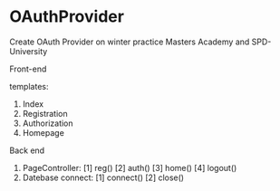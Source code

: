 # OAuthProvider
Create OAuth Provider on winter practice Masters Academy and SPD-University

Front-end

templates:
  1) Index
  2) Registration
  3) Authorization
  4) Homepage

Back end
  1) PageController:
    [1] reg()
    [2] auth()
    [3] home()
    [4] logout()
  2) Datebase connect:
    [1] connect()
    [2] close()
